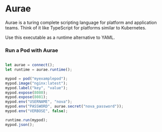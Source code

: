 # Aurae

Aurae is a turing complete scripting language for platform and application teams. Think of it like TypeScript for platforms similar to Kubernetes.

Use this executable as a runtime alternative to YAML.

### Run a Pod with Aurae

```TypeScript

let aurae = connect();
let runtime = aurae.runtime();

mypod = pod("myexamplepod");
mypod.image("nginx:latest");
mypod.label("key", "value");
mypod.expose(8080);
mypod.expose(8081);
mypod.env("USERNAME", "nova");
mypod.env("PASSWORD", aurae.secret("nova_password"));
mypod.env("VERBOSE", false);

runtime.run(mypod);
mypod.json();

```
